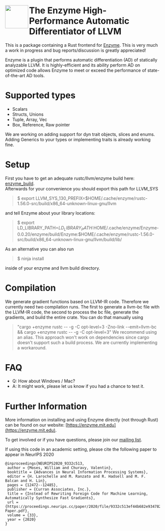 # <img src="https://enzyme.mit.edu/logo.svg" width="75" align=left> The Enzyme High-Performance Automatic Differentiator of LLVM

This is a package containing a Rust frontend for [Enzyme](https://github.com/wsmoses/enzyme). This is very much a work in progress and bug reports/discussion is greatly appreciated!

Enzyme is a plugin that performs automatic differentiation (AD) of statically analyzable LLVM. It is highly-efficient and its ability perform AD on optimized code allows Enzyme to meet or exceed the performance of state-of-the-art AD tools.
  
# Supported types
- Scalars  
- Structs, Unions  
- Tuple, Array, Vec  
- Box, Reference, Raw pointer  

We are working on adding support for dyn trait objects, slices and enums.
Adding Generics to your types or implementing traits is already working fine.


# Setup
First you have to get an adequate rustc/llvm/enzyme build here: [enzyme\_build](https://github.com/ZuseZ4/enzyme\_build).  
Afterwards for your convenience you should export this path for LLVM_SYS
> $ export LLVM_SYS_130_PREFIX=$HOME/.cache/enzyme/rustc-1.56.0-src/build/x86_64-unknown-linux-gnu/llvm  

and tell Enzyme about your library locations:  
> $ export LD_LIBRARY_PATH=$LD_LIBRARY_PATH:$HOME/.cache/enzyme/Enzyme-0.0.20/enzyme/build/Enzyme:$HOME/.cache/enzyme/rustc-1.56.0-src/build/x86_64-unknown-linux-gnu/llvm/build/lib/  
  
As an alternative you can also run   
> $ ninja install  

inside of your enzyme and llvm build directory.



# Compilation
We generate gradient functions based on LLVM-IR code. Therefore we currently need two compilation runs. The first to generate
a llvm-bc file with the LLVM-IR code, the second to process the bc file, generate the gradients, and build the entire crate.
You can do that manually using 
> "cargo +enzyme rustc -- -g -C opt-level=3 -Zno-link --emit=llvm-bc && cargo +enzyme rustc -- -g -C opt-level=3"
We recommend using an alias.
This approach won't work on dependencies since cargo doesn't support such a build process.
We are currently implementing a workaround.



# FAQ  
- Q: How about Windows / Mac?
- A: It might work, please let us know if you had a chance to test it.

  
# Further Information
More information on installing and using Enzyme directly (not through Rust) can be found on our website: [https://enzyme.mit.edu](https://enzyme.mit.edu).

To get involved or if you have questions, please join our [mailing list](https://groups.google.com/d/forum/enzyme-dev).

If using this code in an academic setting, please cite the following paper to appear in NeurIPS 2020

```
@inproceedings{NEURIPS2020_9332c513,
 author = {Moses, William and Churavy, Valentin},
 booktitle = {Advances in Neural Information Processing Systems},
 editor = {H. Larochelle and M. Ranzato and R. Hadsell and M. F. Balcan and H. Lin},
 pages = {12472--12485},
 publisher = {Curran Associates, Inc.},
 title = {Instead of Rewriting Foreign Code for Machine Learning, Automatically Synthesize Fast Gradients},
 url = {https://proceedings.neurips.cc/paper/2020/file/9332c513ef44b682e9347822c2e457ac-Paper.pdf},
 volume = {33},
 year = {2020}
}
```

